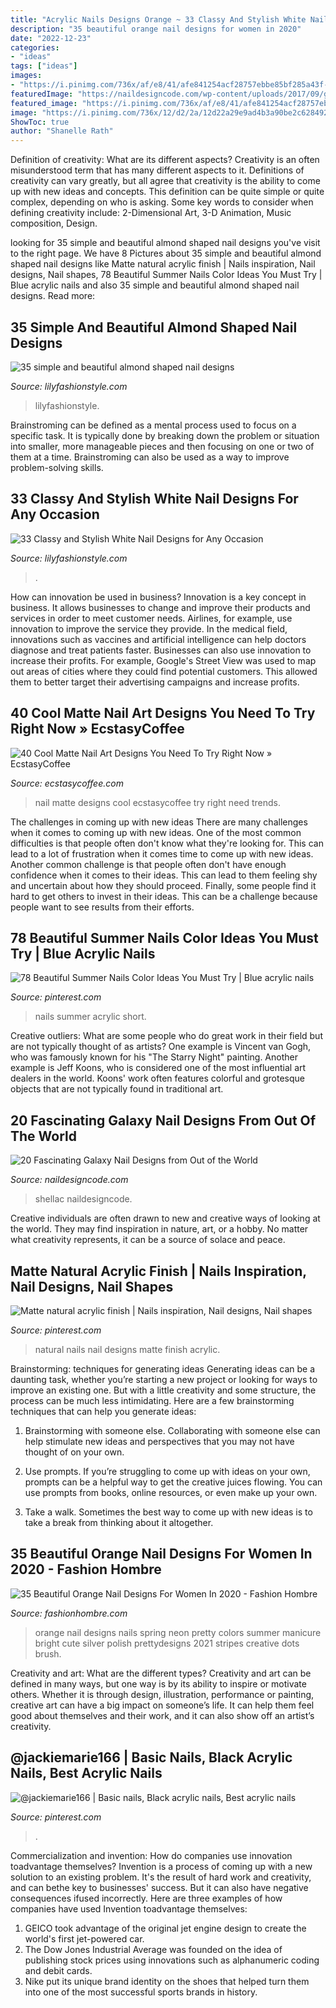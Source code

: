 ```yaml
---
title: "Acrylic Nails Designs Orange ~ 33 Classy And Stylish White Nail Designs For Any Occasion"
description: "35 beautiful orange nail designs for women in 2020"
date: "2022-12-23"
categories:
- "ideas"
tags: ["ideas"]
images:
- "https://i.pinimg.com/736x/af/e8/41/afe841254acf28757ebbe85bf285a43f--my-life-natural.jpg"
featuredImage: "https://naildesigncode.com/wp-content/uploads/2017/09/galaxy-nails.jpg"
featured_image: "https://i.pinimg.com/736x/af/e8/41/afe841254acf28757ebbe85bf285a43f--my-life-natural.jpg"
image: "https://i.pinimg.com/736x/12/d2/2a/12d22a29e9ad4b3a90be2c62849254de.jpg"
ShowToc: true
author: "Shanelle Rath"
---
```



Definition of creativity: What are its different aspects?
Creativity is an often misunderstood term that has many different aspects to it. Definitions of creativity can vary greatly, but all agree that creativity is the ability to come up with new ideas and concepts. This definition can be quite simple or quite complex, depending on who is asking. Some key words to consider when defining creativity include: 2-Dimensional Art, 3-D Animation, Music composition, Design.

	

		
looking for 35 simple and beautiful almond shaped nail designs you've visit to the right page. We have 8 Pictures about 35 simple and beautiful almond shaped nail designs like Matte natural acrylic finish | Nails inspiration, Nail designs, Nail shapes, 78 Beautiful Summer Nails Color Ideas You Must Try | Blue acrylic nails and also 35 simple and beautiful almond shaped nail designs. Read more:
		
    
## 35 Simple And Beautiful Almond Shaped Nail Designs

<img loading=lazy src="https://lilyfashionstyle.com/wp-content/uploads/2021/04/33-4-768x1152.jpg" onerror="this.onerror=null;this.src='https://tse2.mm.bing.net/th?id=OIP.H3NJWsZhmjR1LTr5k5yDQQHaLH&amp;pid=15.1';" alt="35 simple and beautiful almond shaped nail designs">

_Source: lilyfashionstyle.com_

>lilyfashionstyle. 

	

Brainstroming can be defined as a mental process used to focus on a specific task. It is typically done by breaking down the problem or situation into smaller, more manageable pieces and then focusing on one or two of them at a time. Brainstroming can also be used as a way to improve problem-solving skills.

    
## 33 Classy And Stylish White Nail Designs For Any Occasion

<img loading=lazy src="https://lilyfashionstyle.com/wp-content/uploads/2021/05/20-5-683x1024.jpg" onerror="this.onerror=null;this.src='https://tse2.mm.bing.net/th?id=OIP.oOJf9nAj4FOnQll7QeBzYQHaLG&amp;pid=15.1';" alt="33 Classy and Stylish White Nail Designs for Any Occasion">

_Source: lilyfashionstyle.com_

>. 

	

How can innovation be used in business?
Innovation is a key concept in business. It allows businesses to change and improve their products and services in order to meet customer needs. Airlines, for example, use innovation to improve the service they provide. In the medical field, innovations such as vaccines and artificial intelligence can help doctors diagnose and treat patients faster. Businesses can also use innovation to increase their profits. For example, Google's Street View was used to map out areas of cities where they could find potential customers. This allowed them to better target their advertising campaigns and increase profits.

    
## 40 Cool Matte Nail Art Designs You Need To Try Right Now » EcstasyCoffee

<img loading=lazy src="https://i0.wp.com/www.ecstasycoffee.com/wp-content/uploads/2016/09/Matte-Nail-Art-Ideas-@EcstasyCoffee-7.jpg" onerror="this.onerror=null;this.src='https://tse2.mm.bing.net/th?id=OIP.C2T3nz9OcxJx8llxIZThUwHaIW&amp;pid=15.1';" alt="40 Cool Matte Nail Art Designs You Need To Try Right Now » EcstasyCoffee">

_Source: ecstasycoffee.com_

>nail matte designs cool ecstasycoffee try right need trends. 

	

The challenges in coming up with new ideas
There are many challenges when it comes to coming up with new ideas. One of the most common difficulties is that people often don't know what they're looking for. This can lead to a lot of frustration when it comes time to come up with new ideas. Another common challenge is that people often don't have enough confidence when it comes to their ideas. This can lead to them feeling shy and uncertain about how they should proceed. Finally, some people find it hard to get others to invest in their ideas. This can be a challenge because people want to see results from their efforts.

    
## 78 Beautiful Summer Nails Color Ideas You Must Try | Blue Acrylic Nails

<img loading=lazy src="https://i.pinimg.com/736x/21/9c/d4/219cd4e4c24d92181d8f6293ce07c5d6.jpg" onerror="this.onerror=null;this.src='https://tse2.mm.bing.net/th?id=OIP.ZkSgnQ-8vrU7RooU2NJ6QAHaJ4&amp;pid=15.1';" alt="78 Beautiful Summer Nails Color Ideas You Must Try | Blue acrylic nails">

_Source: pinterest.com_

>nails summer acrylic short. 

	

Creative outliers: What are some people who do great work in their field but are not typically thought of as artists?
One example is Vincent van Gogh, who was famously known for his "The Starry Night" painting. Another example is Jeff Koons, who is considered one of the most influential art dealers in the world. Koons' work often features colorful and grotesque objects that are not typically found in traditional art.

    
## 20 Fascinating Galaxy Nail Designs From Out Of The World

<img loading=lazy src="https://naildesigncode.com/wp-content/uploads/2017/09/galaxy-nails.jpg" onerror="this.onerror=null;this.src='https://tse4.mm.bing.net/th?id=OIP.CPlVnbRJ3_6JnXyqP9_hYAHaD_&amp;pid=15.1';" alt="20 Fascinating Galaxy Nail Designs from Out of the World">

_Source: naildesigncode.com_

>shellac naildesigncode. 

	

Creative individuals are often drawn to new and creative ways of looking at the world. They may find inspiration in nature, art, or a hobby. No matter what creativity represents, it can be a source of solace and peace.

    
## Matte Natural Acrylic Finish | Nails Inspiration, Nail Designs, Nail Shapes

<img loading=lazy src="https://i.pinimg.com/736x/af/e8/41/afe841254acf28757ebbe85bf285a43f--my-life-natural.jpg" onerror="this.onerror=null;this.src='https://tse4.mm.bing.net/th?id=OIP.PQZLxNUUqAKGjYp0LtS2IwHaJ3&amp;pid=15.1';" alt="Matte natural acrylic finish | Nails inspiration, Nail designs, Nail shapes">

_Source: pinterest.com_

>natural nails nail designs matte finish acrylic. 

	

Brainstorming: techniques for generating ideas
Generating ideas can be a daunting task, whether you’re starting a new project or looking for ways to improve an existing one. But with a little creativity and some structure, the process can be much less intimidating.
Here are a few brainstorming techniques that can help you generate ideas:

1. Brainstorming with someone else. Collaborating with someone else can help stimulate new ideas and perspectives that you may not have thought of on your own.

2. Use prompts. If you’re struggling to come up with ideas on your own, prompts can be a helpful way to get the creative juices flowing. You can use prompts from books, online resources, or even make up your own.

3. Take a walk. Sometimes the best way to come up with new ideas is to take a break from thinking about it altogether.

    
## 35 Beautiful Orange Nail Designs For Women In 2020 - Fashion Hombre

<img loading=lazy src="http://www.fashionhombre.com/wp-content/uploads/2019/12/Beautiful-Orange-Nail-Designs-For-Women-3-1.jpg" onerror="this.onerror=null;this.src='https://tse3.mm.bing.net/th?id=OIP.-GFRGWEJLABniZS8gwH73gHaLy&amp;pid=15.1';" alt="35 Beautiful Orange Nail Designs For Women In 2020 - Fashion Hombre">

_Source: fashionhombre.com_

>orange nail designs nails spring neon pretty colors summer manicure bright cute silver polish prettydesigns 2021 stripes creative dots brush. 

	

Creativity and art: What are the different types?
Creativity and art can be defined in many ways, but one way is by its ability to inspire or motivate others. Whether it is through design, illustration, performance or painting, creative art can have a big impact on someone’s life. It can help them feel good about themselves and their work, and it can also show off an artist’s creativity.

    
## @jackiemarie166 | Basic Nails, Black Acrylic Nails, Best Acrylic Nails

<img loading=lazy src="https://i.pinimg.com/736x/12/d2/2a/12d22a29e9ad4b3a90be2c62849254de.jpg" onerror="this.onerror=null;this.src='https://tse2.mm.bing.net/th?id=OIP.vTJho0bjxJx0P_ucjxgBsgHaKl&amp;pid=15.1';" alt="@jackiemarie166 | Basic nails, Black acrylic nails, Best acrylic nails">

_Source: pinterest.com_

>. 

	

Commercialization and invention: How do companies use innovation toadvantage themselves?
Invention is a process of coming up with a new solution to an existing problem. It's the result of hard work and creativity, and can bethe key to businesses' success. But it can also have negative consequences ifused incorrectly. Here are three examples of how companies have used Invention toadvantage themselves: 
1. GEICO took advantage of the original jet engine design to create the world's first jet-powered car.
2. The Dow Jones Industrial Average was founded on the idea of publishing stock prices using innovations such as alphanumeric coding and debit cards.
3. Nike put its unique brand identity on the shoes that helped turn them into one of the most successful sports brands in history.

